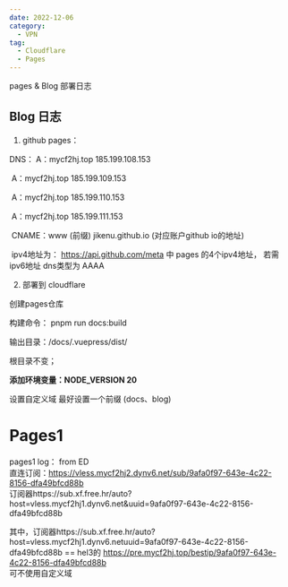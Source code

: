 ```yaml
---
date: 2022-12-06
category:
  - VPN
tag:
  - Cloudflare
  - Pages
---
```


pages  & Blog 部署日志
<!-- more -->



## Blog 日志

1.  github pages：

   DNS： A：mycf2hj.top    185.199.108.153

   ​			 A：mycf2hj.top    185.199.109.153

   ​			 A：mycf2hj.top    185.199.110.153

   ​			 A：mycf2hj.top    185.199.111.153

   ​			CNAME：www (前缀)      jikenu.github.io (对应账户github  io的地址)

   ​	ipv4地址为： https://api.github.com/meta   中 pages 的4个ipv4地址，   若需ipv6地址  dns类型为 AAAA

   

2.   部署到 cloudflare

   创建pages仓库

   构建命令： pnpm run docs:build

   输出目录：/docs/.vuepress/dist/

   根目录不变；

   **添加环境变量：NODE_VERSION   20**

   设置自定义域   最好设置一个前缀  (docs、blog)



# Pages1

pages1 log：    from ED  
直连订阅：https://vless.mycf2hj2.dynv6.net/sub/9afa0f97-643e-4c22-8156-dfa49bfcd88b  
订阅器https://sub.xf.free.hr/auto?host=vless.mycf2hj1.dynv6.net&uuid=9afa0f97-643e-4c22-8156-dfa49bfcd88b  

其中，订阅器https://sub.xf.free.hr/auto?host=vless.mycf2hj1.dynv6.netuuid=9afa0f97-643e-4c22-8156-dfa49bfcd88b
			 == hel3的     https://pre.mycf2hj.top/bestip/9afa0f97-643e-4c22-8156-dfa49bfcd88b  
				可不使用自定义域
                   